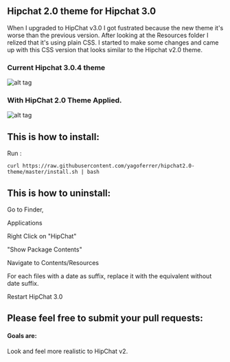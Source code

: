 Hipchat 2.0 theme for Hipchat 3.0
---------------------------------

When I upgraded to HipChat v3.0 I got fustrated because the new theme it's worse than the previous version. After looking at the Resources folder I relized that it's using plain CSS. I started to make some changes and came up with this CSS version that looks similar to the Hipchat v2.0 theme.

### Current Hipchat 3.0.4 theme

![alt tag](https://github.com/yagoferrer/hipchat2.0-theme/blob/master/private-v3.png)

### With HipChat 2.0 Theme Applied.

![alt tag](https://raw.githubusercontent.com/yagoferrer/hipchat2.0-theme/master/private-custom.png)

This is how to install:
-----------------------

Run :

```
curl https://raw.githubusercontent.com/yagoferrer/hipchat2.0-theme/master/install.sh | bash
```

This is how to uninstall:
-------------------------

Go to Finder,

Applications

Right Click on "HipChat"

"Show Package Contents"

Navigate to Contents/Resources

For each files with a date as suffix, replace it with the equivalent without date suffix.

Restart HipChat 3.0

Please feel free to submit your pull requests:
----------------------------------------------

#### Goals are:

Look and feel more realistic to HipChat v2.
